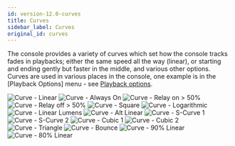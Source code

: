 ```yaml
---
id: version-12.0-curves
title: Curves
sidebar_label: Curves
original_id: curves
---
```


The console provides a variety of curves which set how the console
tracks fades in playbacks; either the same speed all the way (linear),
or starting and ending gently but faster in the middle, and various
other options. Curves are used in various places in the console, one
example is in the \[Playback Options\] menu - see [Playback
options](../cues/playback-options.md).

![Curve - Linear](/docs/images/image337.png)
![Curve - Always On](/docs/images/image338.png)
![Curve - Relay on > 50%](/docs/images/image339.png)
![Curve - Relay off > 50%](/docs/images/image340.png)
![Curve - Square](/docs/images/image341.png)
![Curve - Logarithmic](/docs/images/image342.png)
![Curve - Linear Lumens](/docs/images/image343.png)
![Curve - Alt Linear](/docs/images/image344.png)
![Curve - S-Curve 1](/docs/images/image345.png)
![Curve - S-Curve 2](/docs/images/image346.png)
![Curve - Cubic 1](/docs/images/image347.png)
![Curve - Cubic 2](/docs/images/image348.png)
![Curve - Triangle](/docs/images/image349.png)
![Curve - Bounce](/docs/images/image350.png)
![Curve - 90% Linear](/docs/images/image351.png)
![Curve - 80% Linear](/docs/images/image352.png)